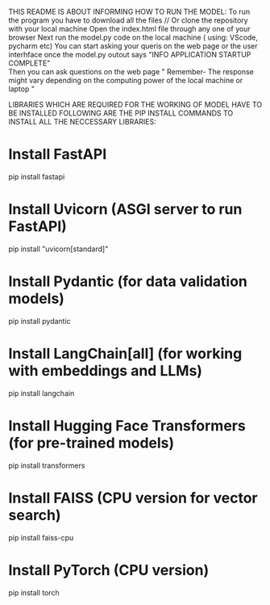 THIS README IS ABOUT INFORMING HOW TO RUN THE MODEL:
To run the program you have to download all the files // Or clone the repository with your local machine
Open the index.html file through any one of your browser
Next run the model.py code on the local machine ( using: VScode, pycharm etc)
You can start asking your queris on the web page or the user interhface once the model.py outout says "INFO APPLICATION STARTUP COMPLETE"\
Then you can ask questions on the web page " Remember- The response might vary depending on the computing power of the local machine or laptop "

LIBRARIES WHICH ARE REQUIRED FOR THE WORKING OF MODEL HAVE TO BE INSTALLED FOLLOWING ARE THE PIP INSTALL COMMANDS TO INSTALL ALL THE NECCESSARY LIBRARIES:
# Install FastAPI
pip install fastapi

# Install Uvicorn (ASGI server to run FastAPI)
pip install "uvicorn[standard]"

# Install Pydantic (for data validation models)
pip install pydantic

# Install LangChain[all] (for working with embeddings and LLMs)
pip install langchain

# Install Hugging Face Transformers (for pre-trained models)
pip install transformers

# Install FAISS (CPU version for vector search)
pip install faiss-cpu

# Install PyTorch (CPU version)
pip install torch
